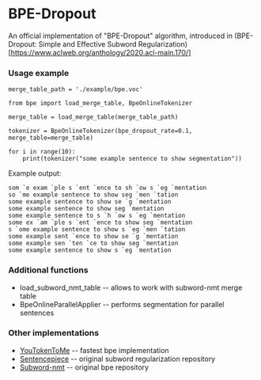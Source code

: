# BPE-Dropout
An official implementation of "BPE-Dropout" algorithm, introduced in (BPE-Dropout: Simple and Effective Subword Regularization)[https://www.aclweb.org/anthology/2020.acl-main.170/]

### Usage example
```
merge_table_path = './example/bpe.voc'

from bpe import load_merge_table, BpeOnlineTokenizer

merge_table = load_merge_table(merge_table_path)

tokenizer = BpeOnlineTokenizer(bpe_dropout_rate=0.1, merge_table=merge_table)

for i in range(10):
    print(tokenizer("some example sentence to show segmentation"))
```

Example output:
```
som `e exam `ple s `ent `ence to sh `ow s `eg `mentation
so `me example sentence to show seg `men `tation
some example sentence to show se `g `mentation
some example sentence to show seg `mentation
some example sentence to s `h `ow s `eg `mentation
some ex `am `ple s `ent `ence to show seg `mentation
s `ome example sentence to show s `eg `men `tation
some example sent `ence to show se `g `mentation
some example sen `ten `ce to show seg `mentation
some example sentence to show s `eg `mentation
```

### Additional functions

* load_subword_nmt_table -- allows to work with subword-nmt merge table
* BpeOnlineParallelApplier -- performs segmentation for parallel sentences

### Other implementations

* [YouTokenToMe](https://github.com/VKCOM/YouTokenToMe) -- fastest bpe implementation
* [Sentencepiece](https://github.com/google/sentencepiece) -- original subword regularization repository
* [Subword-nmt](https://github.com/rsennrich/subword-nmt) -- original bpe repository
